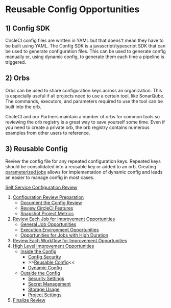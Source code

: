 # Reusable Config Opportunities

## 1) Config SDK

CircleCI config files are written in YAML but that doens't mean they have to be built using YAML. The Config SDK is a javascript/typescript SDK that can be used to generate configuration files. This can be used to generate config manually or, using dynamic config, to generate them each time a pipeline is triggered.

## 2) Orbs

Orbs can be used to share configuration keys across an organization. This is especially useful if all projects need to use a certain tool, like SonarQube. The commands, executors, and parameters required to use the tool can be built into the orb.

CircleCI and our Partners maintain a number of orbs for common tools so reviewing the orb registry is a great way to save yourself some time. Even if you need to create a private orb, the orb registry contains numerous examples from other users to reference.

## 3) Reusable Config

Review the config file for any repeated configuration keys. Repeated keys should be consolidated into a reusable key or added to an orb. Creating [parameterized jobs](https://circleci.com/docs/reusing-config/#authoring-parameterized-jobs) allows for implementation of dynamic config and leads an easier to manage config in most cases.

[Self Service Configuration Review](self_service_config_review.md)
1. [Configuration Review Preparation](review_preparation/review_preparation.md)
    - [Document the Config Review](review_preparation/document_review.md)
    - [Review CircleCI Features](review_preparation/review_features.md)
    - [Snapshot Project Metrics](review_preparation/snapshot_metrics.md)
2. [Review Each Job for Improvement Opportunities](job_review/job_review.md)
    - [General Job Opportunities](job_review/general_opportunities.md)
    - [Execution Environment Opportunities](job_review/execution_environment.md)
    - [Opportunities for Jobs with High Duration](job_review/high_duration.md)
3. [Review Each Workflow for Improvement Opportunities](workflow_review/workflow_review.md)
4. [High Level Improvement Opportunities](high_level_recommendations/high_level_recommendations.md)
    - [Inside the Config](high_level_recommendations/inside_config/inside_config.md)
        - [Config Security](high_level_recommendations/inside_config/config_security.md)
        - \>\>[Reusable Config](high_level_recommendations/inside_config/reusable_config.md)<<
        - [Dynamic Config](high_level_recommendations/inside_config/dynamic_config.md)
    - [Outside the Config](high_level_recommendations/outside_config/outside_config.md)
        - [Security Settings](high_level_recommendations/outside_config/security_settings.md)
        - [Secret Management](high_level_recommendations/outside_config/secret_management.md)
        - [Storage Usage](high_level_recommendations/outside_config/storage_usage.md)
        - [Project Settings](high_level_recommendations/outside_config/project_settings.md)
5. [Finalize Review](finalize_review/finalize_review.md)
